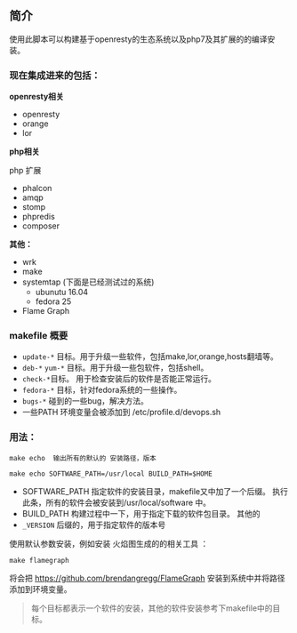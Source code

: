 ## 简介

使用此脚本可以构建基于openresty的生态系统以及php7及其扩展的的编译安装。


### 现在集成进来的包括：

__openresty相关__
- openresty
- orange
- lor


__php相关__

php 扩展
- phalcon
- amqp
- stomp
- phpredis
- composer

__其他：__
- wrk
- make
- systemtap (下面是已经测试过的系统)
    + ubunutu 16.04
    + fedora 25
- Flame Graph

### makefile 概要

- `update-*`  目标。用于升级一些软件，包括make,lor,orange,hosts翻墙等。
- `deb-*` `yum-*` 目标。用于升级一些包软件，包括shell。
- `check-*`目标。 用于检查安装后的软件是否能正常运行。
- `fedora-*` 目标，针对fedora系统的一些操作。
- `bugs-*` 碰到的一些bug，解决方法。
- 一些PATH 环境变量会被添加到 /etc/profile.d/devops.sh



### 用法：

    make echo  输出所有的默认的 安装路径，版本

    make echo SOFTWARE_PATH=/usr/local BUILD_PATH=$HOME

- SOFTWARE_PATH 指定软件的安装目录，makefile又中加了一个后缀。 执行此条，所有的软件会被安装到/usr/local/software 中。
- BUILD_PATH 构建过程中一下，用于指定下载的软件包目录。
其他的
- `_VERSION` 后缀的，用于指定软件的版本号


使用默认参数安装，例如安装 火焰图生成的的相关工具 ：

    make flamegraph

将会把 https://github.com/brendangregg/FlameGraph 安装到系统中并将路径添加到环境变量。

> 每个目标都表示一个软件的安装，其他的软件安装参考下makefile中的目标。






